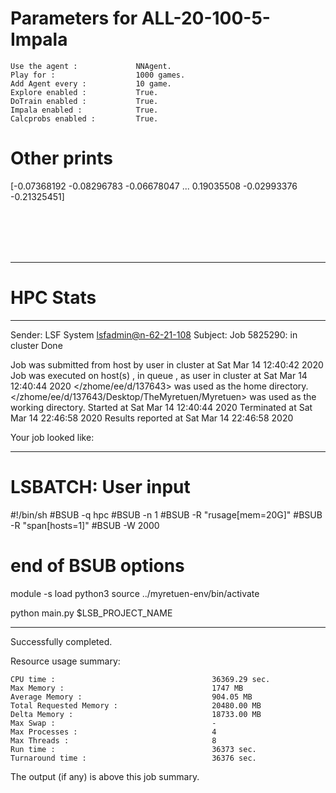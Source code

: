 # Parameters for ALL-20-100-5-Impala

    Use the agent :             NNAgent.
    Play for :                  1000 games.
    Add Agent every :           10 game.
    Explore enabled :           True.
    DoTrain enabled :           True.
    Impala enabled :            True.
    Calcprobs enabled :         True.

# Other prints

[-0.07368192 -0.08296783 -0.06678047 ...  0.19035508 -0.02993376
 -0.21325451]

 <br /> 
 <br /> 
 <br /> 
 <br />

---------------------------------------------------------------------------------------------------------------------

# HPC Stats


------------------------------------------------------------
Sender: LSF System <lsfadmin@n-62-21-108>
Subject: Job 5825290: <NNAgent7ALL-20-100-5-Impala> in cluster <dcc> Done

Job <NNAgent7ALL-20-100-5-Impala> was submitted from host <n-62-27-22> by user <s183905> in cluster <dcc> at Sat Mar 14 12:40:42 2020
Job was executed on host(s) <n-62-21-108>, in queue <hpc>, as user <s183905> in cluster <dcc> at Sat Mar 14 12:40:44 2020
</zhome/ee/d/137643> was used as the home directory.
</zhome/ee/d/137643/Desktop/TheMyretuen/Myretuen> was used as the working directory.
Started at Sat Mar 14 12:40:44 2020
Terminated at Sat Mar 14 22:46:58 2020
Results reported at Sat Mar 14 22:46:58 2020

Your job looked like:

------------------------------------------------------------
# LSBATCH: User input
#!/bin/sh
#BSUB -q hpc
#BSUB -n 1
#BSUB -R "rusage[mem=20G]"
#BSUB -R "span[hosts=1]"
#BSUB -W 2000
# end of BSUB options

module -s load python3
source ../myretuen-env/bin/activate

python main.py $LSB_PROJECT_NAME


------------------------------------------------------------

Successfully completed.

Resource usage summary:

    CPU time :                                   36369.29 sec.
    Max Memory :                                 1747 MB
    Average Memory :                             904.05 MB
    Total Requested Memory :                     20480.00 MB
    Delta Memory :                               18733.00 MB
    Max Swap :                                   -
    Max Processes :                              4
    Max Threads :                                8
    Run time :                                   36373 sec.
    Turnaround time :                            36376 sec.

The output (if any) is above this job summary.

